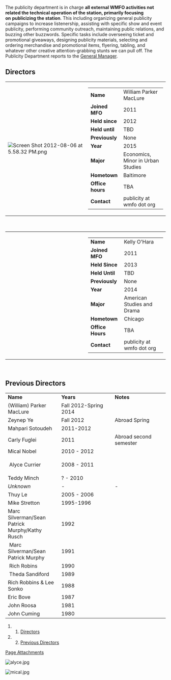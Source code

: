 The publicity department is in charge **all external WMFO activities not related the technical operation of the station, primarily focusing on** **publicizing the station**. This including organizing general publicity campaigns to increase listenership, assisting with specific show and event publicity, performing community outreach, maintaining public relations, and buzzing other buzzwords. Specific tasks include overseeing ticket and promotional giveaways, designing publicity materials, selecting and ordering merchandise and promotional items, flyering, tabling, and whatever other creative attention-grabbing stunts we can pull off. The Publicity Department reports to the [General Manager](https://wiki.wmfo.org/About_WMFO/Executive_Board/GM's_Office "GM's Office").

Directors
---------

<table>
<col width="50%" />
<col width="50%" />
<tbody>
<tr class="odd">
<td align="left"><p><img src="https://wiki.wmfo.org/@api/deki/files/444/=Screen_Shot_2012-08-06_at_5.58.32_PM.png" alt="Screen Shot 2012-08-06 at 5.58.32 PM.png" /></p></td>
<td align="left"><table>
<tbody>
<tr class="odd">
<td align="left"><strong>Name</strong></td>
<td align="left">William Parker MacLure</td>
</tr>
<tr class="even">
<td align="left"><strong>Joined MFO</strong></td>
<td align="left">2011</td>
</tr>
<tr class="odd">
<td align="left"><strong>Held since</strong></td>
<td align="left">2012</td>
</tr>
<tr class="even">
<td align="left"><strong>Held until</strong></td>
<td align="left">TBD</td>
</tr>
<tr class="odd">
<td align="left"><strong>Previously</strong></td>
<td align="left">None</td>
</tr>
<tr class="even">
<td align="left"><strong>Year</strong></td>
<td align="left">2015</td>
</tr>
<tr class="odd">
<td align="left"><strong>Major</strong></td>
<td align="left">Economics, Minor in Urban Studies</td>
</tr>
<tr class="even">
<td align="left"><strong>Hometown</strong></td>
<td align="left">Baltimore</td>
</tr>
<tr class="odd">
<td align="left"><strong>Office hours</strong></td>
<td align="left">TBA</td>
</tr>
<tr class="even">
<td align="left"><strong>Contact</strong></td>
<td align="left"><script type="text/javascript">
<!--
h='&#x77;&#x6d;&#102;&#x6f;&#46;&#x6f;&#114;&#x67;';a='&#64;';n='&#112;&#x75;&#98;&#108;&#x69;&#x63;&#x69;&#116;&#x79;';e=n+a+h;
document.write('<a h'+'ref'+'="ma'+'ilto'+':'+e+'">'+e+'<\/'+'a'+'>');
// -->
</script><noscript>&#112;&#x75;&#98;&#108;&#x69;&#x63;&#x69;&#116;&#x79;&#32;&#x61;&#116;&#32;&#x77;&#x6d;&#102;&#x6f;&#32;&#100;&#x6f;&#116;&#32;&#x6f;&#114;&#x67;</noscript></td>
</tr>
</tbody>
</table></td>
</tr>
</tbody>
</table>

 

<table>
<col width="50%" />
<col width="50%" />
<tbody>
<tr class="odd">
<td align="left"><a href="https://wiki.wmfo.org/@api/deki/files/529/=563019_10200169965124642_1896309857_n.jpg" title="563019_10200169965124642_1896309857_n.jpg"><embed src="https://wiki.wmfo.org/@api/deki/files/529/=563019_10200169965124642_1896309857_n.jpg?size=webview" /></a></td>
<td align="left"><table>
<tbody>
<tr class="odd">
<td align="left"><strong>Name</strong></td>
<td align="left">Kelly O'Hara</td>
</tr>
<tr class="even">
<td align="left"><strong>Joined MFO</strong></td>
<td align="left">2011</td>
</tr>
<tr class="odd">
<td align="left"><strong>Held Since</strong></td>
<td align="left">2013</td>
</tr>
<tr class="even">
<td align="left"><strong>Held Until</strong></td>
<td align="left">TBD</td>
</tr>
<tr class="odd">
<td align="left"><strong>Previously</strong></td>
<td align="left">None</td>
</tr>
<tr class="even">
<td align="left"><strong>Year</strong></td>
<td align="left">2014</td>
</tr>
<tr class="odd">
<td align="left"><strong>Major</strong></td>
<td align="left">American Studies and Drama</td>
</tr>
<tr class="even">
<td align="left"><strong>Hometown</strong></td>
<td align="left">Chicago</td>
</tr>
<tr class="odd">
<td align="left"><strong>Office Hours</strong></td>
<td align="left">TBA</td>
</tr>
<tr class="even">
<td align="left"><strong>Contact</strong></td>
<td align="left"><script type="text/javascript">
<!--
h='&#x77;&#x6d;&#102;&#x6f;&#46;&#x6f;&#114;&#x67;';a='&#64;';n='&#112;&#x75;&#98;&#108;&#x69;&#x63;&#x69;&#116;&#x79;';e=n+a+h;
document.write('<a h'+'ref'+'="ma'+'ilto'+':'+e+'">'+e+'<\/'+'a'+'>');
// -->
</script><noscript>&#112;&#x75;&#98;&#108;&#x69;&#x63;&#x69;&#116;&#x79;&#32;&#x61;&#116;&#32;&#x77;&#x6d;&#102;&#x6f;&#32;&#100;&#x6f;&#116;&#32;&#x6f;&#114;&#x67;</noscript></td>
</tr>
</tbody>
</table></td>
</tr>
</tbody>
</table>

 

Previous Directors
------------------

<table>
<col width="33%" />
<col width="33%" />
<col width="33%" />
<tbody>
<tr class="odd">
<td align="left"><strong>Name</strong></td>
<td align="left"><strong>Years</strong></td>
<td align="left"><strong>Notes</strong></td>
</tr>
<tr class="even">
<td align="left">(William) Parker MacLure</td>
<td align="left">Fall 2012-Spring 2014</td>
<td align="left"> </td>
</tr>
<tr class="odd">
<td align="left">Zeynep Ye</td>
<td align="left">Fall 2012</td>
<td align="left">Abroad Spring</td>
</tr>
<tr class="even">
<td align="left">Mahpari Sotoudeh</td>
<td align="left">2011-2012</td>
<td align="left"> </td>
</tr>
<tr class="odd">
<td align="left">Carly Fuglei</td>
<td align="left">2011</td>
<td align="left">Abroad second semester</td>
</tr>
<tr class="even">
<td align="left">Mical Nobel</td>
<td align="left">2010 - 2012</td>
<td align="left"> </td>
</tr>
<tr class="odd">
<td align="left"><p> Alyce Currier</p></td>
<td align="left">2008 - 2011</td>
<td align="left"> </td>
</tr>
<tr class="even">
<td align="left">Teddy Minch</td>
<td align="left">? - 2010</td>
<td align="left"> </td>
</tr>
<tr class="odd">
<td align="left"><em>Unknown</em></td>
<td align="left">-</td>
<td align="left">-</td>
</tr>
<tr class="even">
<td align="left">Thuy Le</td>
<td align="left">2005 - 2006</td>
<td align="left"> </td>
</tr>
<tr class="odd">
<td align="left">Mike Stretton</td>
<td align="left">1995-1996</td>
<td align="left"> </td>
</tr>
<tr class="even">
<td align="left">Marc Silverman/Sean Patrick Murphy/Kathy Rusch</td>
<td align="left">1992</td>
<td align="left"> </td>
</tr>
<tr class="odd">
<td align="left"> Marc Silverman/Sean Patrick Murphy</td>
<td align="left">1991</td>
<td align="left"> </td>
</tr>
<tr class="even">
<td align="left"> Rich Robins</td>
<td align="left">1990</td>
<td align="left"> </td>
</tr>
<tr class="odd">
<td align="left"> Theda Sandiford</td>
<td align="left">1989</td>
<td align="left"> </td>
</tr>
<tr class="even">
<td align="left">Rich Robbins &amp; Lee Sonko</td>
<td align="left">1988</td>
<td align="left"> </td>
</tr>
<tr class="odd">
<td align="left">Eric Bove</td>
<td align="left">1987</td>
<td align="left"> </td>
</tr>
<tr class="even">
<td align="left">John Roosa</td>
<td align="left">1981</td>
<td align="left"> </td>
</tr>
<tr class="odd">
<td align="left">John Cuming</td>
<td align="left">1980</td>
<td align="left"> </td>
</tr>
</tbody>
</table>

1.  1. [Directors](#Directors)
2.  2. [Previous Directors](#Previous_Directors)

[Page Attachments](https://wiki-files.wmfo.org/About_WMFO/Executive_Board/Publicity_Dept.)

![alyce.jpg](https://wiki-files.wmfo.org/About_WMFO/Executive_Board/Publicity_Dept./alyce.jpg)

![mical.jpg](https://wiki-files.wmfo.org/About_WMFO/Executive_Board/Publicity_Dept./mical.jpg)
